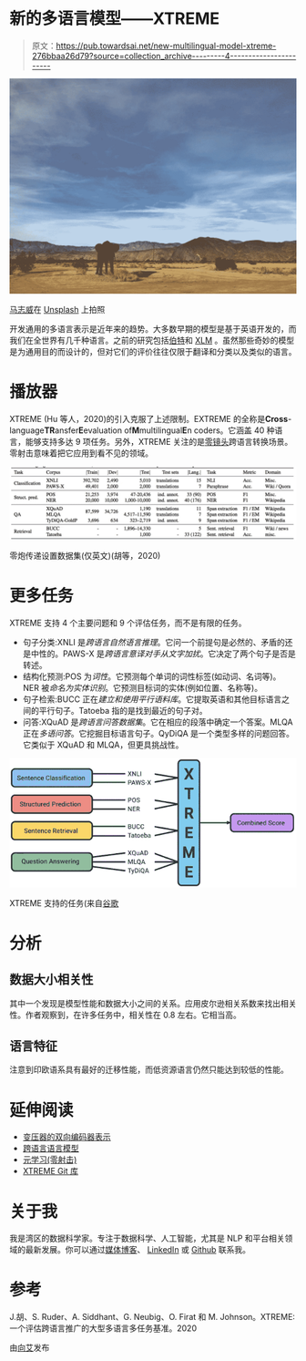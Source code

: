 # 新的多语言模型——XTREME

> 原文：<https://pub.towardsai.net/new-multilingual-model-xtreme-276bbaa26d79?source=collection_archive---------4----------------------->

![](img/33869fa8ff17adf810853db796383b3d.png)

[马志威](https://unsplash.com/@makcedward?utm_source=medium&utm_medium=referral)在 [Unsplash](https://unsplash.com/?utm_source=medium&utm_medium=referral) 上拍照

开发通用的多语言表示是近年来的趋势。大多数早期的模型是基于英语开发的，而我们在全世界有几千种语言。之前的研究包括[伯特](https://towardsdatascience.com/how-bert-leverage-attention-mechanism-and-transformer-to-learn-word-contextual-relations-5bbee1b6dbdb)和 [XLM](https://medium.com/towards-artificial-intelligence/cross-lingual-language-model-56a65dba9358) 。虽然那些奇妙的模型是为通用目的而设计的，但对它们的评价往往仅限于翻译和分类以及类似的语言。

# 播放器

XTREME (Hu 等人，2020)的引入克服了上述限制。EXTREME 的全称是**Cross**-language**TR**ansfer**E**evaluation of**M**multilingual**E**n coders。它涵盖 40 种语言，能够支持多达 9 项任务。另外，XTREME 关注的是[零镜头](https://medium.com/towards-artificial-intelligence/a-gentle-introduction-to-meta-learning-8e36f3d93f61)跨语言转换场景。零射击意味着把它应用到看不见的领域。

![](img/1896d0732ff0ef4963c583d6fa6a18a8.png)

零炮传递设置数据集(仅英文)(胡等，2020)

# 更多任务

XTREME 支持 4 个主要问题和 9 个评估任务，而不是有限的任务。

*   句子分类:XNLI 是*跨语言自然语言推理*。它问一个前提句是必然的、矛盾的还是中性的。PAWS-X 是*跨语言意译对手从文字加扰*。它决定了两个句子是否是转述。
*   结构化预测:POS 为*词性*。它预测每个单词的词性标签(如动词、名词等)。NER 被*命名为实体识别*。它预测目标词的实体(例如位置、名称等)。
*   句子检索:BUCC 正在*建立和使用平行语料库*。它提取英语和其他目标语言之间的平行句子。Tatoeba 指的是找到最近的句子对。
*   问答:XQuAD 是*跨语言问答数据集*。它在相应的段落中确定一个答案。MLQA 正在*多语问答*。它挖掘目标语言句子。QyDiQA 是一个类型多样的问题回答。它类似于 XQuAD 和 MLQA，但更具挑战性。

![](img/314cac9324aaeed663950736bd488fc2.png)

XTREME 支持的任务(来自[谷歌](https://ai.googleblog.com/2020/04/xtreme-massively-multilingual-multi.html)

# 分析

## 数据大小相关性

其中一个发现是模型性能和数据大小之间的关系。应用皮尔逊相关系数来找出相关性。作者观察到，在许多任务中，相关性在 0.8 左右。它相当高。

## 语言特征

注意到印欧语系具有最好的迁移性能，而低资源语言仍然只能达到较低的性能。

# 延伸阅读

*   [变压器的双向编码器表示](https://towardsdatascience.com/how-bert-leverage-attention-mechanism-and-transformer-to-learn-word-contextual-relations-5bbee1b6dbdb)
*   [跨语言语言模型](https://medium.com/towards-artificial-intelligence/cross-lingual-language-model-56a65dba9358)
*   [元学习(零射击)](https://medium.com/towards-artificial-intelligence/a-gentle-introduction-to-meta-learning-8e36f3d93f61)
*   [XTREME Git 库](https://github.com/google-research/xtreme)

# 关于我

我是湾区的数据科学家。专注于数据科学、人工智能，尤其是 NLP 和平台相关领域的最新发展。你可以通过[媒体博客](https://medium.com/@makcedward/)、 [LinkedIn](https://www.linkedin.com/in/edwardma1026) 或 [Github](https://github.com/makcedward) 联系我。

# 参考

J.胡、S. Ruder、A. Siddhant、G. Neubig、O. Firat 和 M. Johnson。XTREME:一个评估跨语言推广的大型多语言多任务基准。2020

由[向艾](https://towardsai.net/)发布